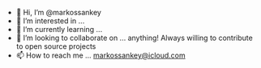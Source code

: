 - 👋 Hi, I’m @markossankey 
- 👀 I’m interested in ...
- 🌱 I’m currently learning ...
- 💞️ I’m looking to collaborate on ... anything! Always willing to contribute to open source projects
- 📫 How to reach me ... markossankey@icloud.com


